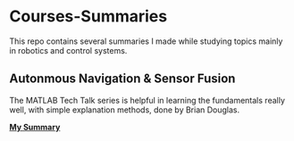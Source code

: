 # Courses-Summaries
This repo contains several summaries I made while studying topics mainly in robotics and control systems.

## Autonmous Navigation & Sensor Fusion 
The MATLAB Tech Talk series is helpful in learning the fundamentals really well, with simple explanation methods, done by Brian Douglas.

 [**My Summary**](https://drive.google.com/file/d/1kZdHZozLqIn2nJ-19J3um60p-mACFEdP/view?usp=drive_link)
